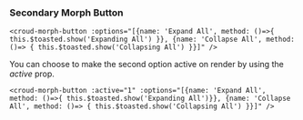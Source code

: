 ### Secondary Morph Button 

    <croud-morph-button :options="[{name: 'Expand All', method: ()=>{ this.$toasted.show('Expanding All') }}, {name: 'Collapse All', method: ()=> { this.$toasted.show('Collapsing All') }}]" />

You can choose to make the second option active on render by using the *active* prop.

    <croud-morph-button :active="1" :options="[{name: 'Expand All', method: ()=>{ this.$toasted.show('Expanding All')}}, {name: 'Collapse All', method: ()=> { this.$toasted.show('Collapsing All') }}]" />

